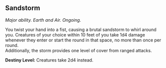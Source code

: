 ## Sandstorm

_Major ability. Earth and Air. Ongoing._

You twist your hand into a fist, causing a brutal sandstorm to whirl around you. Creatures of your choice within 10 feet of you take 1d4 damage whenever they enter or start the round in that space, no more than once per round.  
Additionally, the storm provides one level of cover from ranged attacks.

**Destiny Level:**
Creatures take 2d4 instead.
